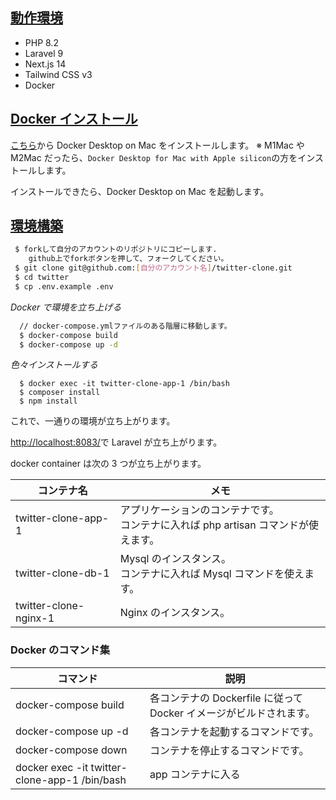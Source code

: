 ## [動作環境](#動作環境)

- PHP 8.2
- Laravel 9
- Next.js 14
- Tailwind CSS v3
- Docker

## [Docker インストール](#dockerインストール)

[こちら](https://docs.docker.com/desktop/install/mac-install/)から Docker Desktop on Mac をインストールします。
※ M1Mac や M2Mac だったら、`Docker Desktop for Mac with Apple silicon`の方をインストールします。

インストールできたら、Docker Desktop on Mac を起動します。

## [環境構築](#環境構築)

```bash
 $ forkして自分のアカウントのリポジトリにコピーします.
    github上でforkボタンを押して、フォークしてください。　
 $ git clone git@github.com:[自分のアカウント名]/twitter-clone.git
 $ cd twitter
 $ cp .env.example .env
```

_Docker で環境を立ち上げる_

```bash
  // docker-compose.ymlファイルのある階層に移動します。
  $ docker-compose build
  $ docker-compose up -d
```

_色々インストールする_

```
  $ docker exec -it twitter-clone-app-1 /bin/bash
  $ composer install
  $ npm install
```

これで、一通りの環境が立ち上がります。

[http://localhost:8083/](http://localhost:80883)で Laravel が立ち上がります。

docker container は次の 3 つが立ち上がります。

| コンテナ名            | メモ                                                                                  |
| --------------------- | ------------------------------------------------------------------------------------- |
| twitter-clone-app-1   | アプリケーションのコンテナです。<br>コンテナに入れば php artisan コマンドが使えます。 |
| twitter-clone-db-1    | Mysql のインスタンス。<br> コンテナに入れば Mysql コマンドを使えます。                |
| twitter-clone-nginx-1 | Nginx のインスタンス。                                                                |

### Docker のコマンド集

| コマンド                                      | 説明                                                               |
| --------------------------------------------- | ------------------------------------------------------------------ |
| docker-compose build                          | 各コンテナの Dockerfile に従って Docker イメージがビルドされます。 |
| docker-compose up -d                          | 各コンテナを起動するコマンドです。                                 |
| docker-compose down                           | コンテナを停止するコマンドです。                                   |
| docker exec -it twitter-clone-app-1 /bin/bash | app コンテナに入る                                                 |
